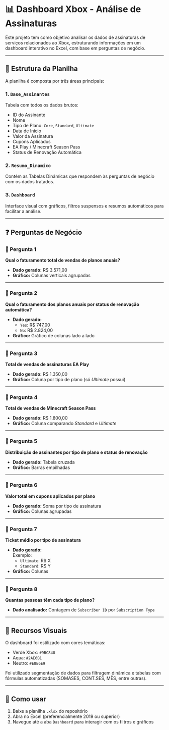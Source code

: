 # 📊 Dashboard Xbox - Análise de Assinaturas

Este projeto tem como objetivo analisar os dados de assinaturas de serviços relacionados ao Xbox, estruturando informações em um dashboard interativo no Excel, com base em perguntas de negócio.

---

## 📁 Estrutura da Planilha

A planilha é composta por três áreas principais:

### 1. `Base_Assinantes`
Tabela com todos os dados brutos:
- ID do Assinante
- Nome
- Tipo de Plano: `Core`, `Standard`, `Ultimate`
- Data de Início
- Valor da Assinatura
- Cupons Aplicados
- EA Play / Minecraft Season Pass
- Status de Renovação Automática

### 2. `Resumo_Dinamico`
Contém as Tabelas Dinâmicas que respondem às perguntas de negócio com os dados tratados.

### 3. `Dashboard`
Interface visual com gráficos, filtros suspensos e resumos automáticos para facilitar a análise.

---

## ❓ Perguntas de Negócio

### 🧩 Pergunta 1
**Qual o faturamento total de vendas de planos anuais?**
- **Dado gerado:** R$ 3.571,00
- **Gráfico:** Colunas verticais agrupadas

---

### 🧩 Pergunta 2
**Qual o faturamento dos planos anuais por status de renovação automática?**
- **Dado gerado:**  
  - `Yes`: R$ 747,00  
  - `No`: R$ 2.824,00
- **Gráfico:** Gráfico de colunas lado a lado

---

### 🧩 Pergunta 3
**Total de vendas de assinaturas EA Play**
- **Dado gerado:** R$ 1.350,00
- **Gráfico:** Coluna por tipo de plano (só *Ultimate* possui)

---

### 🧩 Pergunta 4
**Total de vendas de Minecraft Season Pass**
- **Dado gerado:** R$ 1.800,00
- **Gráfico:** Coluna comparando *Standard* e *Ultimate*

---

### 🧩 Pergunta 5
**Distribuição de assinantes por tipo de plano e status de renovação**
- **Dado gerado:** Tabela cruzada
- **Gráfico:** Barras empilhadas

---

### 🧩 Pergunta 6
**Valor total em cupons aplicados por plano**
- **Dado gerado:** Soma por tipo de assinatura
- **Gráfico:** Colunas agrupadas

---

### 🧩 Pergunta 7
**Ticket médio por tipo de assinatura**
- **Dado gerado:**  
  Exemplo:  
  - `Ultimate`: R$ X  
  - `Standard`: R$ Y  
- **Gráfico:** Colunas

---

### 🧩 Pergunta 8
**Quantas pessoas têm cada tipo de plano?**
- **Dado analisado:** Contagem de `Subscriber ID` por `Subscription Type`
---

## 🎨 Recursos Visuais

O dashboard foi estilizado com cores temáticas:
- Verde Xbox: `#9BC848`
- Aqua: `#2AE6B1`
- Neutro: `#E8E6E9`

Foi utilizado segmentação de dados para filtragem dinâmica e tabelas com fórmulas automatizadas (SOMASES, CONT.SES, MÊS, entre outras).

---

## 🚀 Como usar

1. Baixe a planilha `.xlsx` do repositório
2. Abra no Excel (preferencialmente 2019 ou superior)
3. Navegue até a aba `Dashboard` para interagir com os filtros e gráficos


